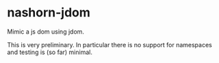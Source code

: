 nashorn-jdom
============

Mimic a js dom using jdom.

This is very preliminary. In particular there is no support for
namespaces and testing is (so far) minimal.

